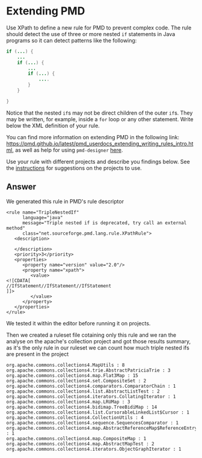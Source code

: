 # Extending PMD

Use XPath to define a new rule for PMD to prevent complex code. The rule should detect the use of three or more nested `if` statements in Java programs so it can detect patterns like the following:

```Java
if (...) {
    ...
    if (...) {
        ...
        if (...) {
            ....
        }
    }

}
```
Notice that the nested `if`s may not be direct children of the outer `if`s. They may be written, for example, inside a `for` loop or any other statement.
Write below the XML definition of your rule.

You can find more information on extending PMD in the following link: https://pmd.github.io/latest/pmd_userdocs_extending_writing_rules_intro.html, as well as help for using `pmd-designer` [here](https://github.com/selabs-ur1/VV-ISTIC-TP2/blob/master/exercises/designer-help.md).

Use your rule with different projects and describe you findings below. See the [instructions](../sujet.md) for suggestions on the projects to use.

## Answer

We generated this rule in PMD's rule descriptor 

```xml=
<rule name="TripleNestedIf"
      language="java"
      message="Triple nested if is deprecated, try call an external method"
      class="net.sourceforge.pmd.lang.rule.XPathRule">
   <description>

   </description>
   <priority>3</priority>
   <properties>
      <property name="version" value="2.0"/>
      <property name="xpath">
         <value>
<![CDATA[
//IfStatement//IfStatement//IfStatement
]]>
         </value>
      </property>
   </properties>
</rule>
```


We tested it within the editor before running it on projects.

Then we created a ruleset file cotaining only this rule and we ran the analyse on the apache's collection project and got those results summary, as it's the only rule in our ruleset we can count how much triple nested ifs are present in the project

```
org.apache.commons.collections4.MapUtils : 8
org.apache.commons.collections4.trie.AbstractPatriciaTrie : 3
org.apache.commons.collections4.map.Flat3Map : 15
org.apache.commons.collections4.set.CompositeSet : 2
org.apache.commons.collections4.comparators.ComparatorChain : 1
org.apache.commons.collections4.list.AbstractListTest : 2
org.apache.commons.collections4.iterators.CollatingIterator : 1
org.apache.commons.collections4.map.LRUMap : 3
org.apache.commons.collections4.bidimap.TreeBidiMap : 14
org.apache.commons.collections4.list.CursorableLinkedList$Cursor : 1
org.apache.commons.collections4.CollectionUtils : 4
org.apache.commons.collections4.sequence.SequencesComparator : 1
org.apache.commons.collections4.map.AbstractReferenceMap$ReferenceEntry : 1
org.apache.commons.collections4.map.CompositeMap : 1
org.apache.commons.collections4.map.AbstractMapTest : 2
org.apache.commons.collections4.iterators.ObjectGraphIterator : 1
```
